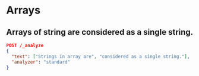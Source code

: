 # Arrays

## Arrays of string are considered as a single string.
```json lines
POST /_analyze
{
  "text": ["Strings in array are", "considered as a single string."],
  "analyzer": "standard"
}
```